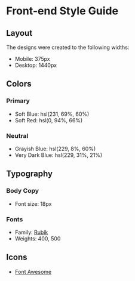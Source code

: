# Front-end Style Guide

## Layout

The designs were created to the following widths:

- Mobile: 375px
- Desktop: 1440px

## Colors

### Primary

- Soft Blue: hsl(231, 69%, 60%)
- Soft Red: hsl(0, 94%, 66%)

### Neutral

- Grayish Blue: hsl(229, 8%, 60%)
- Very Dark Blue: hsl(229, 31%, 21%)

## Typography

### Body Copy

- Font size: 18px

### Fonts

- Family: [Rubik](https://fonts.google.com/specimen/Rubik)
- Weights: 400, 500

## Icons

- [Font Awesome](https://fontawesome.com)


<!-- 
  More Info
  
  Intelligent search
  
  
  
  More Info
  
  Share your bookmarks
  
  Easily share your bookmarks and collections with others. Create a shareable
  link that you can send at the click of a button.
  
  More Info
  
  Download the extension
  
  We’ve got more browsers in the pipeline. Please do let us know if you’ve
  got a favourite you’d like us to prioritize.
  
  Add to Chrome
  Minimum version 62
  Add & Install Extension
  
  Add to Firefox
  Minimum version 55
  Add & Install Extension
  
  Add to Opera
  Minimum version 46
  Add & Install Extension
  
  Frequently Asked Questions
  
  Here are some of our FAQs. If you have any other questions you’d like
  answered please feel free to email us. -->

<!-- Question 1 -->
<!-- What is Bookmark? -->

<!-- Answer 1 -->
<!-- Lorem ipsum dolor sit amet, consectetur adipiscing elit. Fusce tincidunt
  justo eget ultricies fringilla. Phasellus blandit ipsum quis quam ornare mattis. -->

<!-- Question 2 -->
<!-- How can I request a new browser? -->

<!-- Answer 2 -->
<!-- Vivamus luctus eros aliquet convallis ultricies. Mauris augue massa, ultricies non ligula.
  Suspendisse imperdiet. Vivamus luctus eros aliquet convallis ultricies. Mauris augue massa,
  ultricies non ligula. Suspendisse imperdie tVivamus luctus eros aliquet convallis ultricies.
  Mauris augue massa, ultricies non ligula. Suspendisse imperdiet. -->

<!-- Question 3 -->
<!-- Is there a mobile app? -->

<!-- Answer 3 -->
<!-- Sed consectetur quam id neque fermentum accumsan. Praesent luctus vestibulum dolor, ut condimentum
  urna vulputate eget. Cras in ligula quis est pharetra mattis sit amet pharetra purus. Sed
  sollicitudin ex et ultricies bibendum. -->

<!-- Question 4 -->
<!-- What about other Chromium browsers? -->

<!-- Answer 4 -->
<!-- Integer condimentum ipsum id imperdiet finibus. Vivamus in placerat mi, at euismod dui. Aliquam
  vitae neque eget nisl gravida pellentesque non ut velit.

